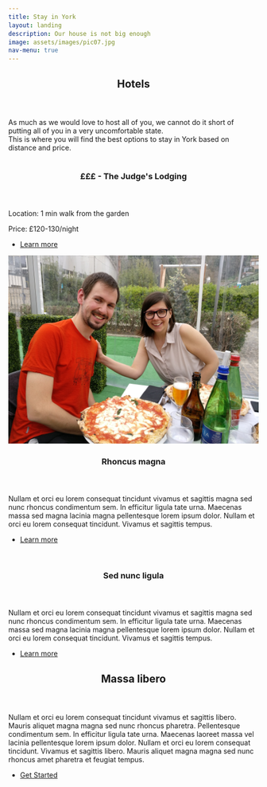 ```yaml
---
title: Stay in York
layout: landing
description: Our house is not big enough
image: assets/images/pic07.jpg
nav-menu: true
---
```


<!-- Main -->
<div id="main">

<!-- One -->
<section id="one">
	<div class="inner">
		<header class="major">
			<h2>Hotels</h2>
		</header>
		As much as we would love to host all of you, we cannot do it short of putting all of you in a very uncomfortable state.   
    <br/>
    This is where you will find the best options to stay in York based on distance and price.
	</div>
</section>

<!-- Two -->
<section id="two" class="spotlights">
	<section>
		<a target='_blank' rel='noreferrer noopener' href="https://www.thwaites.co.uk/hotels-and-inns/inns/judges-lodging-at-york/#" class="image">
			<img src="{{site.url}}{{site.baseurl}}assets/images/judgeslodging.jpg" alt="" data-position="center center" />
		</a>
		<div class="content">
			<div class="inner">
				<header class="major">
					<h3>£££ - The Judge's Lodging</h3>
				</header>
				<p>Location: 1 min walk from the garden</p>
				<p>Price: £120-130/night</p>
				<ul class="actions">
					<li><a target='_blank' rel='noreferrer noopener' href="https://www.thwaites.co.uk/hotels-and-inns/inns/judges-lodging-at-york/#" class="button">Learn more</a></li>
				</ul>
			</div>
		</div>
	</section>
	<section>
		<a href="generic.html" class="image">
			<img src="assets/images/pic09.jpg" alt="" data-position="top center" />
		</a>
		<div class="content">
			<div class="inner">
				<header class="major">
					<h3>Rhoncus magna</h3>
				</header>
				<p>Nullam et orci eu lorem consequat tincidunt vivamus et sagittis magna sed nunc rhoncus condimentum sem. In efficitur ligula tate urna. Maecenas massa sed magna lacinia magna pellentesque lorem ipsum dolor. Nullam et orci eu lorem consequat tincidunt. Vivamus et sagittis tempus.</p>
				<ul class="actions">
					<li><a href="generic.html" class="button">Learn more</a></li>
				</ul>
			</div>
		</div>
	</section>
	<section>
		<a href="generic.html" class="image">
			<img src="assets/images/pic10.jpg" alt="" data-position="25% 25%" />
		</a>
		<div class="content">
			<div class="inner">
				<header class="major">
					<h3>Sed nunc ligula</h3>
				</header>
				<p>Nullam et orci eu lorem consequat tincidunt vivamus et sagittis magna sed nunc rhoncus condimentum sem. In efficitur ligula tate urna. Maecenas massa sed magna lacinia magna pellentesque lorem ipsum dolor. Nullam et orci eu lorem consequat tincidunt. Vivamus et sagittis tempus.</p>
				<ul class="actions">
					<li><a href="generic.html" class="button">Learn more</a></li>
				</ul>
			</div>
		</div>
	</section>
</section>

<!-- Three -->
<section id="three">
	<div class="inner">
		<header class="major">
			<h2>Massa libero</h2>
		</header>
		<p>Nullam et orci eu lorem consequat tincidunt vivamus et sagittis libero. Mauris aliquet magna magna sed nunc rhoncus pharetra. Pellentesque condimentum sem. In efficitur ligula tate urna. Maecenas laoreet massa vel lacinia pellentesque lorem ipsum dolor. Nullam et orci eu lorem consequat tincidunt. Vivamus et sagittis libero. Mauris aliquet magna magna sed nunc rhoncus amet pharetra et feugiat tempus.</p>
		<ul class="actions">
			<li><a href="generic.html" class="button next">Get Started</a></li>
		</ul>
	</div>
</section>

</div>

